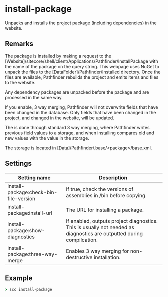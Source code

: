 install-package
===========
Unpacks and installs the project package (including dependencies) in the website.

Remarks
-------
The package is installed by making a request to the [Website]/sitecore/shell/client/Applications/Pathfinder/InstallPackage with the name of the 
package on the query string. This webpage uses NuGet to unpack the files to the [DataFolder]/Pathfinder/Installed directory. Once the files 
are available, Pathfinder rebuilds the project and emits items and files to the website.

Any dependency packages are unpacked before the package and are processed in the same way.

If you enable, 3 way merging, Pathfinder will not overwrite fields that have been changed in the database. Only fields that have
been changed in the project, and changed in the website, will be updated.

The is done through standard 3 way merging, where Pathfinder writes previous field values to a storage, and when installing
compares old and new values with the value in the storage.

The storage is located in [Data]/Pathfinder/.base/&lt;package&gt;/base.xml.

Settings
--------
| Setting name                           | Description                                                       | 
|----------------------------------------|-------------------------------------------------------------------|
| install-package:check-bin-file-version | If true, check the versions of assemblies in /bin before copying. |
| install-package:install-url            | The URL for installing a package.                                 |
| install-package:show-diagnostics       | If enabled, outputs project diagnostics. This is usually not needed as diagnostics are outputted during compilcation. |
| install-package:three-way-merge        | Enables 3 way merging for non-destructive installation.           |

Example
-------
```cmd
> scc install-package
```

